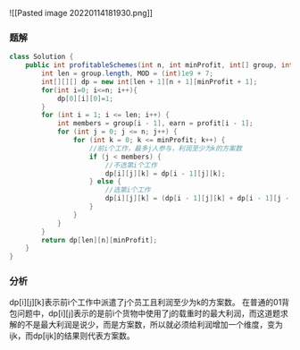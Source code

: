 ![[Pasted image 20220114181930.png]]
### 题解
``` java
class Solution {
    public int profitableSchemes(int n, int minProfit, int[] group, int[] profit) {
        int len = group.length, MOD = (int)1e9 + 7;
        int[][][] dp = new int[len + 1][n + 1][minProfit + 1];
        for(int i=0; i<=n; i++){
            dp[0][i][0]=1;
        }
        for (int i = 1; i <= len; i++) {
            int members = group[i - 1], earn = profit[i - 1];
            for (int j = 0; j <= n; j++) {
                for (int k = 0; k <= minProfit; k++) {
                    //前i个工作，最多j人参与，利润至少为k的方案数
                    if (j < members) {
                        //不选第i个工作
                        dp[i][j][k] = dp[i - 1][j][k];
                    } else {
                        //选第i个工作
                        dp[i][j][k] = (dp[i - 1][j][k] + dp[i - 1][j - members][Math.max(0, k - earn)]) % MOD;
                    }
                }
            }
        }
        return dp[len][n][minProfit];
    }
}
```

### 分析
dp[i][j][k]表示前i个工作中派遣了j个员工且利润至少为k的方案数。
在普通的01背包问题中，dp[i][j]表示的是前i个货物中使用了j的载重时的最大利润，而这道题求解的不是最大利润是说少，而是方案数，所以就必须给利润增加一个维度，变为ijk，而dp[ijk]的结果则代表方案数。